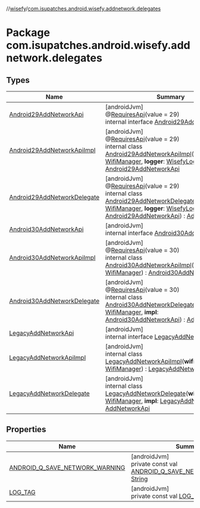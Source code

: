 //[wisefy](../../index.md)/[com.isupatches.android.wisefy.addnetwork.delegates](index.md)

# Package com.isupatches.android.wisefy.addnetwork.delegates

## Types

| Name | Summary |
|---|---|
| [Android29AddNetworkApi](-android29-add-network-api/index.md) | [androidJvm]<br>@[RequiresApi](https://developer.android.com/reference/kotlin/androidx/annotation/RequiresApi.html)(value = 29)<br>internal interface [Android29AddNetworkApi](-android29-add-network-api/index.md) |
| [Android29AddNetworkApiImpl](-android29-add-network-api-impl/index.md) | [androidJvm]<br>@[RequiresApi](https://developer.android.com/reference/kotlin/androidx/annotation/RequiresApi.html)(value = 29)<br>internal class [Android29AddNetworkApiImpl](-android29-add-network-api-impl/index.md)(**wifiManager**: [WifiManager](https://developer.android.com/reference/kotlin/android/net/wifi/WifiManager.html), **logger**: [WisefyLogger](../com.isupatches.android.wisefy.logging/-wisefy-logger/index.md)?) : [Android29AddNetworkApi](-android29-add-network-api/index.md) |
| [Android29AddNetworkDelegate](-android29-add-network-delegate/index.md) | [androidJvm]<br>@[RequiresApi](https://developer.android.com/reference/kotlin/androidx/annotation/RequiresApi.html)(value = 29)<br>internal class [Android29AddNetworkDelegate](-android29-add-network-delegate/index.md)(**wifiManager**: [WifiManager](https://developer.android.com/reference/kotlin/android/net/wifi/WifiManager.html), **logger**: [WisefyLogger](../com.isupatches.android.wisefy.logging/-wisefy-logger/index.md)?, **impl**: [Android29AddNetworkApi](-android29-add-network-api/index.md)) : [AddNetworkApi](../com.isupatches.android.wisefy.addnetwork/-add-network-api/index.md) |
| [Android30AddNetworkApi](-android30-add-network-api/index.md) | [androidJvm]<br>internal interface [Android30AddNetworkApi](-android30-add-network-api/index.md) |
| [Android30AddNetworkApiImpl](-android30-add-network-api-impl/index.md) | [androidJvm]<br>@[RequiresApi](https://developer.android.com/reference/kotlin/androidx/annotation/RequiresApi.html)(value = 30)<br>internal class [Android30AddNetworkApiImpl](-android30-add-network-api-impl/index.md)(**wifiManager**: [WifiManager](https://developer.android.com/reference/kotlin/android/net/wifi/WifiManager.html)) : [Android30AddNetworkApi](-android30-add-network-api/index.md) |
| [Android30AddNetworkDelegate](-android30-add-network-delegate/index.md) | [androidJvm]<br>@[RequiresApi](https://developer.android.com/reference/kotlin/androidx/annotation/RequiresApi.html)(value = 30)<br>internal class [Android30AddNetworkDelegate](-android30-add-network-delegate/index.md)(**wifiManager**: [WifiManager](https://developer.android.com/reference/kotlin/android/net/wifi/WifiManager.html), **impl**: [Android30AddNetworkApi](-android30-add-network-api/index.md)) : [AddNetworkApi](../com.isupatches.android.wisefy.addnetwork/-add-network-api/index.md) |
| [LegacyAddNetworkApi](-legacy-add-network-api/index.md) | [androidJvm]<br>internal interface [LegacyAddNetworkApi](-legacy-add-network-api/index.md) |
| [LegacyAddNetworkApiImpl](-legacy-add-network-api-impl/index.md) | [androidJvm]<br>internal class [LegacyAddNetworkApiImpl](-legacy-add-network-api-impl/index.md)(**wifiManager**: [WifiManager](https://developer.android.com/reference/kotlin/android/net/wifi/WifiManager.html)) : [LegacyAddNetworkApi](-legacy-add-network-api/index.md) |
| [LegacyAddNetworkDelegate](-legacy-add-network-delegate/index.md) | [androidJvm]<br>internal class [LegacyAddNetworkDelegate](-legacy-add-network-delegate/index.md)(**wifiManager**: [WifiManager](https://developer.android.com/reference/kotlin/android/net/wifi/WifiManager.html), **impl**: [LegacyAddNetworkApi](-legacy-add-network-api/index.md)) : [AddNetworkApi](../com.isupatches.android.wisefy.addnetwork/-add-network-api/index.md) |

## Properties

| Name | Summary |
|---|---|
| [ANDROID_Q_SAVE_NETWORK_WARNING](-a-n-d-r-o-i-d_-q_-s-a-v-e_-n-e-t-w-o-r-k_-w-a-r-n-i-n-g.md) | [androidJvm]<br>private const val [ANDROID_Q_SAVE_NETWORK_WARNING](-a-n-d-r-o-i-d_-q_-s-a-v-e_-n-e-t-w-o-r-k_-w-a-r-n-i-n-g.md): [String](https://kotlinlang.org/api/latest/jvm/stdlib/kotlin/-string/index.html) |
| [LOG_TAG](-l-o-g_-t-a-g.md) | [androidJvm]<br>private const val [LOG_TAG](-l-o-g_-t-a-g.md): [String](https://kotlinlang.org/api/latest/jvm/stdlib/kotlin/-string/index.html) |
